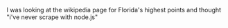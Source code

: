 I was looking at the wikipedia page for Florida's highest points and thought "i've never scrape with node.js"